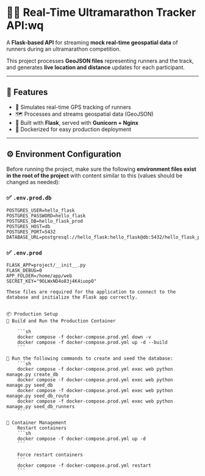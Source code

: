 # 🏃‍♂️ Real-Time Ultramarathon Tracker API:wq

A **Flask-based API** for streaming **mock real-time geospatial data** of runners during an ultramarathon competition.

This project processes **GeoJSON files** representing runners and the track, and generates **live location and distance** updates for each participant.

---

## 🚀 Features

- 📡 Simulates real-time GPS tracking of runners  
- 🗺️ Processes and streams geospatial data (GeoJSON)  
- 🔧 Built with **Flask**, served with **Gunicorn + Nginx**  
- 🐳 Dockerized for easy production deployment  

---

## ⚙️ Environment Configuration

Before running the project, make sure the following **environment files exist in the root of the project** with content similar to this (values should be changed as needed):

### ✅ `.env.prod.db`

```env
POSTGRES_USER=hello_flask
POSTGRES_PASSWORD=hello_flask
POSTGRES_DB=hello_flask_prod
POSTGRES_HOST=db
POSTGRES_PORT=5432
DATABASE_URL=postgresql://hello_flask:hello_flask@db:5432/hello_flask_prod
```

### ✅ `.env.prod`

```env
FLASK_APP=project/__init__.py
FLASK_DEBUG=0
APP_FOLDER=/home/app/web
SECRET_KEY="9OLWxND4o83j4K4iuopO"

These files are required for the application to connect to the database and initialize the Flask app correctly.


📦 Production Setup
🔨 Build and Run the Production Container

    ```sh
    docker compose -f docker-compose.prod.yml down -v 
    docker compose -f docker-compose.prod.yml up -d --build
    ```

🧰 Run the following commands to create and seed the database:
    ```sh
    docker compose -f docker-compose.prod.yml exec web python manage.py create_db   
    docker compose -f docker-compose.prod.yml exec web python manage.py seed_db 
    docker compose -f docker-compose.prod.yml exec web python manage.py seed_db_route
    docker compose -f docker-compose.prod.yml exec web python manage.py seed_db_runners
    ```

🔁 Container Management
    Restart containers
    ```sh
    docker compose -f docker-compose.prod.yml up -d
    ```

    Force restart containers
    ```
    docker compose -f docker-compose.prod.yml restart
    ```
